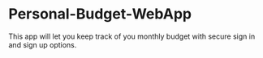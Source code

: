 # Personal-Budget-WebApp
This app will let you keep track of you monthly budget with secure sign in and sign up options.
